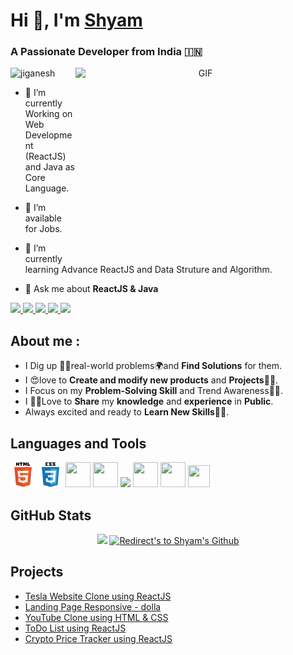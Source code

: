 # Hi 👋, I'm <a href="https://github.com/shyamtawli" target="blank">Shyam</a>
<h3>A Passionate Developer from India &#127470;&#127475</h3>
 <img src="https://komarev.com/ghpvc/?username=shyamtawli&label=PROFILE VIEWS  &color=red&style=flat" alt="jiganesh"/>
<a target="_blank" align="center">
  <img align="right" top="500" height="300" width="400" alt="GIF" src="https://media.giphy.com/media/SWoSkN6DxTszqIKEqv/giphy.gif">
</a> 

- 🌱 I’m currently Working on Web Development (ReactJS) and Java as Core Language.

- 🤝 I’m available for Jobs.

- 🌱 I’m currently learning Advance ReactJS and Data Struture and Algorithm.

- 💬 Ask me about **ReactJS & Java**




<a href="https://leetcode.com/shyamtawli/">
  <img src="https://img.shields.io/badge/Leetcode-orange?style=for-the-badge&logo=leetcode&logoColor=black"/>
</a>
<a href="https://www.linkedin.com/in/shyamtawli">
  <img src="https://img.shields.io/badge/LinkedIn-0077B5?style=for-the-badge&logo=linkedin&logoColor=white"/> 
 </a> 
<a href="shyamtawli2@gmail.com">
  <img src="https://img.shields.io/badge/Gmail-D14836?style=for-the-badge&logo=gmail&logoColor=white"/>
</a>
<a href="https://twitter.com/shyam_tawli">
  <img src="https://img.shields.io/badge/Twitter-1DA1F2?style=for-the-badge&logo=twitter&logoColor=white"/>
</a>

<a href="https://www.instagram.com/shyamtawli/">
  <img src="https://img.shields.io/badge/Instagram-E4405F?style=for-the-badge&logo=instagram&logoColor=white"/>
</a>

## **About me** :

- I Dig up 🕵️‍♀️real-world problems🌍and **Find Solutions** for them.
- I 😍love to **Create and modify new products** and **Projects**👨‍💻.
- I Focus on my **Problem-Solving Skill** and Trend Awareness🕵️‍♀️.
- I 👨‍🏫Love to **Share** my **knowledge** and **experience** in **Public**.
- Always excited and ready to **Learn New Skills👨‍🎓**.

## **Languages and Tools**
<p>

<img src="https://raw.githubusercontent.com/devicons/devicon/master/icons/html5/html5-original-wordmark.svg" width="40px" height="40px">

<img src="https://raw.githubusercontent.com/devicons/devicon/master/icons/css3/css3-original-wordmark.svg" width="40px" height="40px">
	
<img src ="https://cdn.jsdelivr.net/gh/devicons/devicon/icons/react/react-original-wordmark.svg" width="40px" height="40px">

<img src ="https://cdn.jsdelivr.net/gh/devicons/devicon/icons/java/java-original-wordmark.svg" width="40px" height="40px" >

<img src="https://cdn.jsdelivr.net/gh/devicons/devicon/icons/javascript/javascript-original.svg" width=40px heigth=50px >

<img src ="https://cdn.jsdelivr.net/gh/devicons/devicon/icons/git/git-plain.svg" width="40px" height="40px">

<img src="https://cdn.jsdelivr.net/gh/devicons/devicon/icons/github/github-original-wordmark.svg" width="40px" height="40px"> 

<img src ="https://cdn.jsdelivr.net/gh/devicons/devicon/icons/vscode/vscode-original-wordmark.svg" width="35px" height="35px">

</p>


      
## **GitHub Stats** 
<p align="center">
<a href="https://github.com/shyamtawli" title="Redirect's to Shyam's Github">
<img width="49%" src="https://github-readme-stats.vercel.app/api?username=shyamtawli&show_icons=true&theme=dark&count_private=true&text_color=d3d3d3&icon_color=00E6FE&title_color=00E6FE" /></a>
  

<a href="https://github.com/shyamtawli">
<img width="49%" title="Redirect's to Shyam's Github" src="https://github-readme-streak-stats.herokuapp.com/?user=shyamtawli&theme=dark&theme=black-ice&stroke=0000" /></a>




## **Projects**

<!-- BLOG-POST-LIST:START -->

- [Tesla Website Clone using ReactJS](https://tesla-clone-shyamtawli.netlify.app/)
- [Landing Page Responsive - dolla](https://dolla-responsive-shyamtawli.netlify.app/)
- [YouTube Clone using HTML & CSS](https://youtube-clone-shyamtawli.netlify.app/)
- [ToDo List using ReactJS](https://todo-react-shyamtawli.netlify.app/)
- [Crypto Price Tracker using ReactJS](https://crypto-price-shyamtawli.netlify.app/)
<!-- BLOG-POST-LIST:END -->
